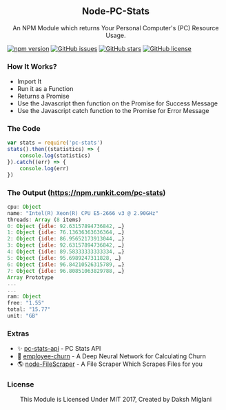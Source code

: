<h2 align="center">Node-PC-Stats</h2>
<p align="center">An NPM Module which returns Your Personal Computer's (PC) Resource Usage.</p>

[![npm version](https://badge.fury.io/js/pc-stats.svg)](https://badge.fury.io/js/pc-stats)
[![GitHub issues](https://img.shields.io/github/issues/Dakssh/node-pc-stats.svg)](https://github.com/Dakssh/node-pc-stats/issues)
[![GitHub stars](https://img.shields.io/github/stars/Dakssh/node-pc-stats.svg)](https://github.com/Dakssh/node-pc-stats/stargazers)
[![GitHub license](https://img.shields.io/badge/license-MIT-blue.svg)](https://raw.githubusercontent.com/Dakssh/node-pc-stats/master/license.md)

### How It Works?
- Import It
- Run it as a Function
- Returns a Promise
- Use the Javascript then function on the Promise for Success Message
- Use the Javascript catch function to the Promise for Error Message

### The Code
```javascript
var stats = require('pc-stats')
stats().then((statistics) => {
    console.log(statistics)
}).catch((err) => {
    console.log(err)
})
```

###  The Output (https://npm.runkit.com/pc-stats)
```javascript
cpu: Object
name: "Intel(R) Xeon(R) CPU E5-2666 v3 @ 2.90GHz"
threads: Array (8 items)
0: Object {idle: 92.63157894736842, …}
1: Object {idle: 76.13636363636364, …}
2: Object {idle: 86.95652173913044, …}
3: Object {idle: 92.63157894736842, …}
4: Object {idle: 89.58333333333334, …}
5: Object {idle: 95.6989247311828, …}
6: Object {idle: 96.84210526315789, …}
7: Object {idle: 96.80851063829788, …}
Array Prototype
...
...
ram: Object
free: "1.55"
total: "15.77"
unit: "GB"
```

### Extras

* ✨ [pc-stats-api](https://github.com/Dakssh/PC-Stats-API) - PC Stats API
* 🚩 [employee-churn](https://github.com/Dakssh/EmployeeChurn) - A Deep Neural Network for Calculating Churn
* 🌎 [node-FileScraper](https://github.com/Dakssh/node-FileScraper) - A File Scraper Which Scrapes Files for you

### License
<p align="center">This Module is Licensed Under MIT 2017, Created by Daksh Miglani</p>
